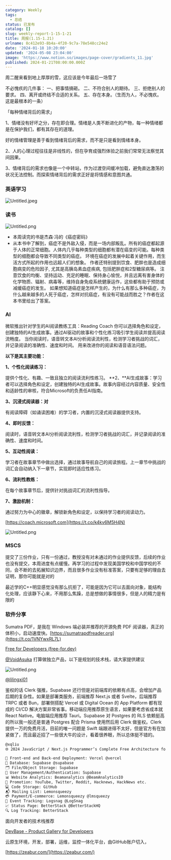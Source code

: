 ```yaml
---
category: Weekly
tags:
  - 总结
status: 已发布
catalog: []
slug: weekly-report-1-15-1-21
title: 周报(1.15-1.21)
urlname: 8c412e93-8b4a-4f20-9c7a-78e548cc24e2
date: '2024-01-18 10:20:00'
updated: '2024-05-08 23:04:00'
image: 'https://www.notion.so/images/page-cover/gradients_11.jpg'
published: 2024-01-21T08:00:00.000Z
---
```


周二醒来看到地上厚厚的雪，这应该是今年最后一场雪了


不必愧疚的几件事：
一、把事情搞砸。
二、不符合别人的期待。
三、拒绝别人的要求。
四、离开或终结不合适的关系。
五、存在本身。（生而为人，不必愧疚。这是最根本的一条）


「每种情绪背后的需求」


1、情绪没有好坏之分，存在即合理。情绪是人类不断进化的产物，每一种情绪都是在保护我们，都有其存在的道理。


好的情绪管理是善于看到情绪背后的需求，而不是只是看到情绪本身。


2、人的心理过程往往是非线性的，但在孕育成强烈体验之前我们常常无法察觉其间因果。


3、情绪背后的需求也像是一个中转站，作为过渡空间缓冲加载，避免直达激荡的状况无法控制。而探索情绪背后的需求正好是将情感和意图共通。


### 英语学习


![Untitled.jpeg](https://prod-files-secure.s3.us-west-2.amazonaws.com/5d24fe63-e567-4804-86f9-9fdc62e13082/faec46dc-9da5-4799-b905-c316418f1168/Untitled.jpeg?X-Amz-Algorithm=AWS4-HMAC-SHA256&X-Amz-Content-Sha256=UNSIGNED-PAYLOAD&X-Amz-Credential=ASIAZI2LB46626NEA53R%2F20250414%2Fus-west-2%2Fs3%2Faws4_request&X-Amz-Date=20250414T213458Z&X-Amz-Expires=3600&X-Amz-Security-Token=IQoJb3JpZ2luX2VjEJX%2F%2F%2F%2F%2F%2F%2F%2F%2F%2FwEaCXVzLXdlc3QtMiJIMEYCIQCX5s7OMLPJNbL%2B2KKIGCjGRcJ%2FQuOPz%2FHsb1ltW5czyQIhAOhDGbSnTsZS4X76XiYQcd5pMgxRfGKl%2B7WsFhzDoc56Kv8DCB4QABoMNjM3NDIzMTgzODA1Igwf1y8%2BBfUR1GGUDeoq3APokdmDLO5jOQz7a8iCTKpuVt1U5mQc%2B42O2UWBX0rU%2BUBr8no1N%2Brh4JvmmmQqAA5%2Fig0rcb%2BJ8zc9UNdCcU5g8u5LuLDo%2BJ5Am%2FbhTVYRqmMH%2Bo1NYXvsLmhJ2ruyEfkGjtTo25THYIun2sa8KPebKlUHE3S2EJFmo2evebC4%2BUYVrijhrGa4S5kzaal6%2BYCnY7uAbfdA5hGvSzQ1awO6V6qnQUWvo7LLb6kiEKlyR9eu6ZGpsU1j1cD6LHRsM4YReZdBSyBuLs%2BgCEGCcgqcoOgEIu5l2xYC8QAY%2FLb5PHTy6hL6wSoO2lxkBJ34CpTgPinxoif0NEODchjkOdxxHHF2qPufCRb%2BHAFR%2B3wt2ykOHvXPmuCGePjIhPKTSVZX7Rg9IGnTO5QLBToXoLNU2OUpWX2X9MNXP87S0Z13VhIOoQbO4i0m3%2F9w6zzU5ftYtdGevP2S%2BVqpzRX2rUXyhsxqb67em1papGZWW5anfh%2BhfKkgrOKrn2Bv%2BxiF4mq7zacEz%2F3EeTUIeTSjaEM5LmdKKAXK%2FG3BnT6Ryu3w4DdV4%2FGJp9UK2TlBwsEeTfNFhKIs%2F%2Fjtt4LCAL%2BuHZJG8gLQ%2FH6sjhwmtbMhz5y3IzO08tBUrWenG%2BaygTCI6fW%2FBjqkAeWMtItfzGRR5A%2BhxNexnA8ZqNq9tbjRbUP7HjhXS4CqihcBwUHUz8bnvYEJ6qnAIDzpeJxMXQwzXAX90d3DmdC5HZ25lwaO9W4XInVb38FBkRI9gd3SPmD6r8DAFzMBG1pPP%2FI2nljYBBKrImCsk1MkNSnBDbtwITK1Q%2FDs90haf%2BDetIFxyf4qQsUppc5AkCZSx6wo%2BOVDpVp%2FwI2XcTdXchPK&X-Amz-Signature=05c26f9b4d1f6562b50308b83a08615597bbd70bd674352094d330cc7b8aa57c&X-Amz-SignedHeaders=host&x-id=GetObject)


### 读书


![Untitled.png](https://prod-files-secure.s3.us-west-2.amazonaws.com/5d24fe63-e567-4804-86f9-9fdc62e13082/08aff459-da99-4ed5-87c6-1f4c95b62ac3/Untitled.png?X-Amz-Algorithm=AWS4-HMAC-SHA256&X-Amz-Content-Sha256=UNSIGNED-PAYLOAD&X-Amz-Credential=ASIAZI2LB46626NEA53R%2F20250414%2Fus-west-2%2Fs3%2Faws4_request&X-Amz-Date=20250414T213457Z&X-Amz-Expires=3600&X-Amz-Security-Token=IQoJb3JpZ2luX2VjEJX%2F%2F%2F%2F%2F%2F%2F%2F%2F%2FwEaCXVzLXdlc3QtMiJIMEYCIQCX5s7OMLPJNbL%2B2KKIGCjGRcJ%2FQuOPz%2FHsb1ltW5czyQIhAOhDGbSnTsZS4X76XiYQcd5pMgxRfGKl%2B7WsFhzDoc56Kv8DCB4QABoMNjM3NDIzMTgzODA1Igwf1y8%2BBfUR1GGUDeoq3APokdmDLO5jOQz7a8iCTKpuVt1U5mQc%2B42O2UWBX0rU%2BUBr8no1N%2Brh4JvmmmQqAA5%2Fig0rcb%2BJ8zc9UNdCcU5g8u5LuLDo%2BJ5Am%2FbhTVYRqmMH%2Bo1NYXvsLmhJ2ruyEfkGjtTo25THYIun2sa8KPebKlUHE3S2EJFmo2evebC4%2BUYVrijhrGa4S5kzaal6%2BYCnY7uAbfdA5hGvSzQ1awO6V6qnQUWvo7LLb6kiEKlyR9eu6ZGpsU1j1cD6LHRsM4YReZdBSyBuLs%2BgCEGCcgqcoOgEIu5l2xYC8QAY%2FLb5PHTy6hL6wSoO2lxkBJ34CpTgPinxoif0NEODchjkOdxxHHF2qPufCRb%2BHAFR%2B3wt2ykOHvXPmuCGePjIhPKTSVZX7Rg9IGnTO5QLBToXoLNU2OUpWX2X9MNXP87S0Z13VhIOoQbO4i0m3%2F9w6zzU5ftYtdGevP2S%2BVqpzRX2rUXyhsxqb67em1papGZWW5anfh%2BhfKkgrOKrn2Bv%2BxiF4mq7zacEz%2F3EeTUIeTSjaEM5LmdKKAXK%2FG3BnT6Ryu3w4DdV4%2FGJp9UK2TlBwsEeTfNFhKIs%2F%2Fjtt4LCAL%2BuHZJG8gLQ%2FH6sjhwmtbMhz5y3IzO08tBUrWenG%2BaygTCI6fW%2FBjqkAeWMtItfzGRR5A%2BhxNexnA8ZqNq9tbjRbUP7HjhXS4CqihcBwUHUz8bnvYEJ6qnAIDzpeJxMXQwzXAX90d3DmdC5HZ25lwaO9W4XInVb38FBkRI9gd3SPmD6r8DAFzMBG1pPP%2FI2nljYBBKrImCsk1MkNSnBDbtwITK1Q%2FDs90haf%2BDetIFxyf4qQsUppc5AkCZSx6wo%2BOVDpVp%2FwI2XcTdXchPK&X-Amz-Signature=31197415f187f9fd2dd8270538a50ef58aedb65c67c39774e27d9f8bd3f277ce&X-Amz-SignedHeaders=host&x-id=GetObject)

- 本周读完的书是杰森·冯的《癌症密码》
- 从本书中了解到，癌症不是外敌入侵，而是一场内部叛乱。所有的癌症都起源于人体的正常细胞。人体内几乎每种类型的细胞都有潜在癌变的可能。每种类型的细胞都会导致不同类型的癌症。
环境在癌症的发展中起着关键作用，而生活方式所起的作用也远超人们的想象。
作者还特别提到饮食、肥胖也是造成细胞病变的危险因子, 尤其是高胰岛素血症疾病, 包括肥胖症和2型糖尿病等。
注意饮食的均衡、坚持运动、充足的睡眠、保持身心愉悦，并且远离有害身体的化学物质、辐射、病毒等，维持自身免疫系统健康运作，这些都有助于预防或减缓癌症的发生。
如果想知道癌症是怎样产生的，为什么有那么多种癌症，为什么越来越多的人死于癌症，怎样对抗癌症，有没有可能战而胜之？作者在这本书里给出了答案。

### AI


微软推出针对学生的AI阅读教练工具：Reading Coach
你可以选择角色和设定，创建独特的AI生成故事。通过AI驱动的故事和个性化练习吸引学生阅读并提高阅读流畅度。
当你阅读时，语音转文本AI分析阅读流利性，检测学习者挑战的词汇，并记录阅读的准确性、速度和时间。
用来改进你的阅读和语音语法问题。


**以下是其主要功能：**


**1、个性化阅读练习：**


提供个性化、有趣、一致且独立的阅读流利性练习。
**2、**AI生成故事：学习者可以选择角色和设定，创建独特的AI生成故事。故事内容经过内容质量、安全性和适龄性的审核，符合Microsoft的负责任AI指南。


**3、沉浸式阅读器：对**


有阅读障碍（如诵读困难）的学习者，内置的沉浸式阅读器提供支持。


**4、即时反馈：**


阅读时，语音转文本AI分析阅读流利性，检测学习者挑战的词汇，并记录阅读的准确性、速度和时间。


**5、互动性阅读：**


学习者在故事章节中做出选择，通过故事导航自己的阅读旅程。上一章节中挑战的词汇会自动纳入下一章节，实现即时适应性练习。


**6、流利性教练：**


在每个故事章节后，提供针对挑战词汇的流利性指导。


**7、激励机制：**


通过努力为中心的徽章，解锁新角色和设定，以保持学习者的阅读动力。


[https://coach.microsoft.com](https://t.co/k4kv6M5H4N)


![Untitled.png](https://prod-files-secure.s3.us-west-2.amazonaws.com/5d24fe63-e567-4804-86f9-9fdc62e13082/8f53d036-0cfc-469d-a837-f15107675ae4/Untitled.png?X-Amz-Algorithm=AWS4-HMAC-SHA256&X-Amz-Content-Sha256=UNSIGNED-PAYLOAD&X-Amz-Credential=ASIAZI2LB46626NEA53R%2F20250414%2Fus-west-2%2Fs3%2Faws4_request&X-Amz-Date=20250414T213457Z&X-Amz-Expires=3600&X-Amz-Security-Token=IQoJb3JpZ2luX2VjEJX%2F%2F%2F%2F%2F%2F%2F%2F%2F%2FwEaCXVzLXdlc3QtMiJIMEYCIQCX5s7OMLPJNbL%2B2KKIGCjGRcJ%2FQuOPz%2FHsb1ltW5czyQIhAOhDGbSnTsZS4X76XiYQcd5pMgxRfGKl%2B7WsFhzDoc56Kv8DCB4QABoMNjM3NDIzMTgzODA1Igwf1y8%2BBfUR1GGUDeoq3APokdmDLO5jOQz7a8iCTKpuVt1U5mQc%2B42O2UWBX0rU%2BUBr8no1N%2Brh4JvmmmQqAA5%2Fig0rcb%2BJ8zc9UNdCcU5g8u5LuLDo%2BJ5Am%2FbhTVYRqmMH%2Bo1NYXvsLmhJ2ruyEfkGjtTo25THYIun2sa8KPebKlUHE3S2EJFmo2evebC4%2BUYVrijhrGa4S5kzaal6%2BYCnY7uAbfdA5hGvSzQ1awO6V6qnQUWvo7LLb6kiEKlyR9eu6ZGpsU1j1cD6LHRsM4YReZdBSyBuLs%2BgCEGCcgqcoOgEIu5l2xYC8QAY%2FLb5PHTy6hL6wSoO2lxkBJ34CpTgPinxoif0NEODchjkOdxxHHF2qPufCRb%2BHAFR%2B3wt2ykOHvXPmuCGePjIhPKTSVZX7Rg9IGnTO5QLBToXoLNU2OUpWX2X9MNXP87S0Z13VhIOoQbO4i0m3%2F9w6zzU5ftYtdGevP2S%2BVqpzRX2rUXyhsxqb67em1papGZWW5anfh%2BhfKkgrOKrn2Bv%2BxiF4mq7zacEz%2F3EeTUIeTSjaEM5LmdKKAXK%2FG3BnT6Ryu3w4DdV4%2FGJp9UK2TlBwsEeTfNFhKIs%2F%2Fjtt4LCAL%2BuHZJG8gLQ%2FH6sjhwmtbMhz5y3IzO08tBUrWenG%2BaygTCI6fW%2FBjqkAeWMtItfzGRR5A%2BhxNexnA8ZqNq9tbjRbUP7HjhXS4CqihcBwUHUz8bnvYEJ6qnAIDzpeJxMXQwzXAX90d3DmdC5HZ25lwaO9W4XInVb38FBkRI9gd3SPmD6r8DAFzMBG1pPP%2FI2nljYBBKrImCsk1MkNSnBDbtwITK1Q%2FDs90haf%2BDetIFxyf4qQsUppc5AkCZSx6wo%2BOVDpVp%2FwI2XcTdXchPK&X-Amz-Signature=6e0aef36b14b74cf61364553c945f480a5c2c177db04b249f7b86a53c7d812f4&X-Amz-SignedHeaders=host&x-id=GetObject)


### MSCS


提交了三份作业，只有一份通过，教授没有对未通过的作业提供反馈，后续的作业也没有提交，本周进度有点缓慢。再学习的过程中发现美国学校和中国学校的不同，会不断的去拓展知识边界，而且很多作业没有标准答案，只要有足够的理由去证明，那你可能就是对的


最近学的C++明显感觉没有那么抗拒了，可能是因为它可以去面向对象，能结构化处理，应该静下心来，不用那么焦躁，总是想做的事情很多，但是人的精力是有限的


### 软件分享


Sumatra PDF，是我在 Windows 端必装并推荐的开源免费 PDF 阅读器，真正的体积小，启动速度快。[https://sumatrapdfreader.org](https://t.co/1VNYwxRL7L)


[Free for Developers (free-for.dev)](https://free-for.dev/#/)


[@VoidAsuka](https://twitter.com/VoidAsuka) 打算做独立产品，以下是规划的技术栈，请大家提供建议


![Untitled.png](https://prod-files-secure.s3.us-west-2.amazonaws.com/5d24fe63-e567-4804-86f9-9fdc62e13082/93561a3c-b2bc-4a43-bbc5-67e3f740ed5e/Untitled.png?X-Amz-Algorithm=AWS4-HMAC-SHA256&X-Amz-Content-Sha256=UNSIGNED-PAYLOAD&X-Amz-Credential=ASIAZI2LB46626NEA53R%2F20250414%2Fus-west-2%2Fs3%2Faws4_request&X-Amz-Date=20250414T213458Z&X-Amz-Expires=3600&X-Amz-Security-Token=IQoJb3JpZ2luX2VjEJX%2F%2F%2F%2F%2F%2F%2F%2F%2F%2FwEaCXVzLXdlc3QtMiJIMEYCIQCX5s7OMLPJNbL%2B2KKIGCjGRcJ%2FQuOPz%2FHsb1ltW5czyQIhAOhDGbSnTsZS4X76XiYQcd5pMgxRfGKl%2B7WsFhzDoc56Kv8DCB4QABoMNjM3NDIzMTgzODA1Igwf1y8%2BBfUR1GGUDeoq3APokdmDLO5jOQz7a8iCTKpuVt1U5mQc%2B42O2UWBX0rU%2BUBr8no1N%2Brh4JvmmmQqAA5%2Fig0rcb%2BJ8zc9UNdCcU5g8u5LuLDo%2BJ5Am%2FbhTVYRqmMH%2Bo1NYXvsLmhJ2ruyEfkGjtTo25THYIun2sa8KPebKlUHE3S2EJFmo2evebC4%2BUYVrijhrGa4S5kzaal6%2BYCnY7uAbfdA5hGvSzQ1awO6V6qnQUWvo7LLb6kiEKlyR9eu6ZGpsU1j1cD6LHRsM4YReZdBSyBuLs%2BgCEGCcgqcoOgEIu5l2xYC8QAY%2FLb5PHTy6hL6wSoO2lxkBJ34CpTgPinxoif0NEODchjkOdxxHHF2qPufCRb%2BHAFR%2B3wt2ykOHvXPmuCGePjIhPKTSVZX7Rg9IGnTO5QLBToXoLNU2OUpWX2X9MNXP87S0Z13VhIOoQbO4i0m3%2F9w6zzU5ftYtdGevP2S%2BVqpzRX2rUXyhsxqb67em1papGZWW5anfh%2BhfKkgrOKrn2Bv%2BxiF4mq7zacEz%2F3EeTUIeTSjaEM5LmdKKAXK%2FG3BnT6Ryu3w4DdV4%2FGJp9UK2TlBwsEeTfNFhKIs%2F%2Fjtt4LCAL%2BuHZJG8gLQ%2FH6sjhwmtbMhz5y3IzO08tBUrWenG%2BaygTCI6fW%2FBjqkAeWMtItfzGRR5A%2BhxNexnA8ZqNq9tbjRbUP7HjhXS4CqihcBwUHUz8bnvYEJ6qnAIDzpeJxMXQwzXAX90d3DmdC5HZ25lwaO9W4XInVb38FBkRI9gd3SPmD6r8DAFzMBG1pPP%2FI2nljYBBKrImCsk1MkNSnBDbtwITK1Q%2FDs90haf%2BDetIFxyf4qQsUppc5AkCZSx6wo%2BOVDpVp%2FwI2XcTdXchPK&X-Amz-Signature=1ee790d2e513723ee267a7bcb9ad03c19847ccf3a789577c9a0e59bd27bcf702&X-Amz-SignedHeaders=host&x-id=GetObject)


[@lilingxi01](https://twitter.com/lilingxi01)


鉴权的话 Clerk 强推，Supabase 还行但是对前端库的依赖有点高，会增加产品后期的复杂性。如果是部署类服务，前端推荐 Next.js 或者 Svelte，后端推荐 TRPC 或者 Bun，部署侧搭配 Vercel 或 Digital Ocean 的 App Platform 都有现成的 CI/CD 解决方案非常省事。移动端应用推荐原生语言，如果要考虑省成本就 React Native。电脑端应用推荐 Tauri。Supabase 对 Postgres 的 RLS 依赖挺高的所以我一般还是普通 Postgres 配合 Prisma 使用然后用 Clerk 做鉴权。Clerk 提供一万的免费月活，目前的唯一问题是 Swift 端跟进得不太好，但是官方有在加紧做了，而且最近招了一些很大牛的设计，看着很养眼，所以总体挺不错的。


```markdown
@xqliu
🌐 2024 JavaScript / Next.js Programmer’s Complete Free Architecture for solo entrepreneur:

🔧 Front-end and Back-end Deployment: Vercel @vercel
💾 Database: Supabase @supabase
🗂️ File/Object Storage: Supabase
👥 User Management/Authentication: Supabase
📊 Website Analytics: Beamanalytics @BeamAnalyticsIO
📣 Promotion: YouTube, Twitter, Reddit, Hacknews, HackNews etc. 
💻 Code Storage: GitHub
📬 Mailing List: Lemonsqueezy
💳 Payment/E-commerce: Lemonsqueezy @lmsqueezy
📌 Event Tracking: Logsnag @LogSnag
📈 Status Page: BetterStack @BetterStackHQ
🔍 Log Tracking: BetterStack
```


面向开发者的技术栈推荐


[DevBase - Product Gallery for Developers](https://devbase.fyi/)


云原生环境，开发，部署，运维，监控一体化平台，由GitHub账户切入，


[https://zeabur.com/](https://zeabur.com/)


